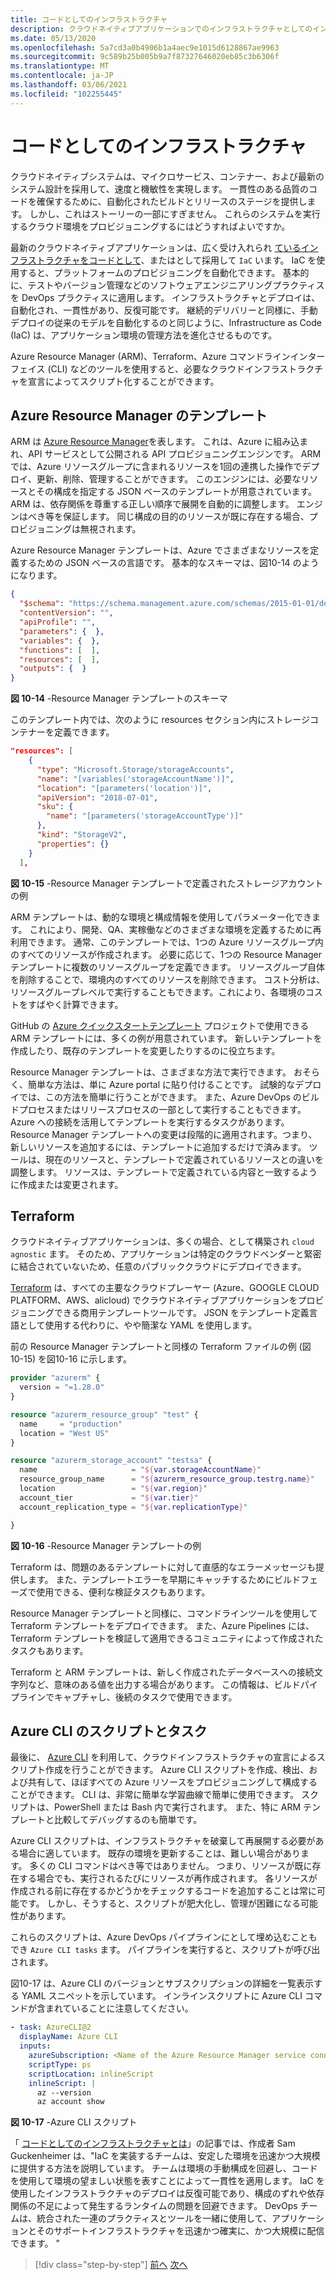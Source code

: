 ```yaml
---
title: コードとしてのインフラストラクチャ
description: クラウドネイティブアプリケーションでのインフラストラクチャとしてのインフラストラクチャの導入 (IaC)
ms.date: 05/13/2020
ms.openlocfilehash: 5a7cd3a0b4906b1a4aec9e1015d6128867ae9963
ms.sourcegitcommit: 9c589b25b005b9a7f87327646020eb85c3b6306f
ms.translationtype: MT
ms.contentlocale: ja-JP
ms.lasthandoff: 03/06/2021
ms.locfileid: "102255445"
---
```

# <a name="infrastructure-as-code"></a>コードとしてのインフラストラクチャ

クラウドネイティブシステムは、マイクロサービス、コンテナー、および最新のシステム設計を採用して、速度と機敏性を実現します。 一貫性のある品質のコードを確保するために、自動化されたビルドとリリースのステージを提供します。 しかし、これはストーリーの一部にすぎません。 これらのシステムを実行するクラウド環境をプロビジョニングするにはどうすればよいですか。

最新のクラウドネイティブアプリケーションは、広く受け入れられ [ているインフラストラクチャをコードとして](/azure/devops/learn/what-is-infrastructure-as-code)、またはとして採用して `IaC` います。  IaC を使用すると、プラットフォームのプロビジョニングを自動化できます。 基本的に、テストやバージョン管理などのソフトウェアエンジニアリングプラクティスを DevOps プラクティスに適用します。 インフラストラクチャとデプロイは、自動化され、一貫性があり、反復可能です。 継続的デリバリーと同様に、手動デプロイの従来のモデルを自動化するのと同じように、Infrastructure as Code (IaC) は、アプリケーション環境の管理方法を進化させるものです。

Azure Resource Manager (ARM)、Terraform、Azure コマンドラインインターフェイス (CLI) などのツールを使用すると、必要なクラウドインフラストラクチャを宣言によってスクリプト化することができます。

## <a name="azure-resource-manager-templates"></a>Azure Resource Manager のテンプレート

ARM は [Azure Resource Manager](/azure/azure-resource-manager/management/overview)を表します。 これは、Azure に組み込まれ、API サービスとして公開される API プロビジョニングエンジンです。 ARM では、Azure リソースグループに含まれるリソースを1回の連携した操作でデプロイ、更新、削除、管理することができます。 このエンジンには、必要なリソースとその構成を指定する JSON ベースのテンプレートが用意されています。 ARM は、依存関係を尊重する正しい順序で展開を自動的に調整します。 エンジンはべき等を保証します。 同じ構成の目的のリソースが既に存在する場合、プロビジョニングは無視されます。

Azure Resource Manager テンプレートは、Azure でさまざまなリソースを定義するための JSON ベースの言語です。 基本的なスキーマは、図10-14 のようになります。

```json
{
  "$schema": "https://schema.management.azure.com/schemas/2015-01-01/deploymentTemplate.json#",
  "contentVersion": "",
  "apiProfile": "",
  "parameters": {  },
  "variables": {  },
  "functions": [  ],
  "resources": [  ],
  "outputs": {  }
}
```

**図 10-14** -Resource Manager テンプレートのスキーマ

このテンプレート内では、次のように resources セクション内にストレージコンテナーを定義できます。

```json
"resources": [
    {
      "type": "Microsoft.Storage/storageAccounts",
      "name": "[variables('storageAccountName')]",
      "location": "[parameters('location')]",
      "apiVersion": "2018-07-01",
      "sku": {
        "name": "[parameters('storageAccountType')]"
      },
      "kind": "StorageV2",
      "properties": {}
    }
  ],
```

**図 10-15** -Resource Manager テンプレートで定義されたストレージアカウントの例

ARM テンプレートは、動的な環境と構成情報を使用してパラメーター化できます。 これにより、開発、QA、実稼働などのさまざまな環境を定義するために再利用できます。 通常、このテンプレートでは、1つの Azure リソースグループ内のすべてのリソースが作成されます。 必要に応じて、1つの Resource Manager テンプレートに複数のリソースグループを定義できます。 リソースグループ自体を削除することで、環境内のすべてのリソースを削除できます。 コスト分析は、リソースグループレベルで実行することもできます。これにより、各環境のコストをすばやく計算できます。

GitHub の [Azure クイックスタートテンプレート](https://github.com/Azure/azure-quickstart-templates) プロジェクトで使用できる ARM テンプレートには、多くの例が用意されています。 新しいテンプレートを作成したり、既存のテンプレートを変更したりするのに役立ちます。

Resource Manager テンプレートは、さまざまな方法で実行できます。 おそらく、簡単な方法は、単に Azure portal に貼り付けることです。 試験的なデプロイでは、この方法を簡単に行うことができます。 また、Azure DevOps のビルドプロセスまたはリリースプロセスの一部として実行することもできます。 Azure への接続を活用してテンプレートを実行するタスクがあります。 Resource Manager テンプレートへの変更は段階的に適用されます。つまり、新しいリソースを追加するには、テンプレートに追加するだけで済みます。 ツールは、現在のリソースと、テンプレートで定義されているリソースとの違いを調整します。 リソースは、テンプレートで定義されている内容と一致するように作成または変更されます。  

## <a name="terraform"></a>Terraform

クラウドネイティブアプリケーションは、多くの場合、として構築され `cloud agnostic` ます。 そのため、アプリケーションは特定のクラウドベンダーと緊密に結合されていないため、任意のパブリッククラウドにデプロイできます。

[Terraform](https://www.terraform.io/) は、すべての主要なクラウドプレーヤー (Azure、GOOGLE CLOUD PLATFORM、AWS、alicloud) でクラウドネイティブアプリケーションをプロビジョニングできる商用テンプレートツールです。 JSON をテンプレート定義言語として使用する代わりに、やや簡潔な YAML を使用します。

前の Resource Manager テンプレートと同様の Terraform ファイルの例 (図 10-15) を図10-16 に示します。

```terraform
provider "azurerm" {
  version = "=1.28.0"
}

resource "azurerm_resource_group" "test" {
  name     = "production"
  location = "West US"
}

resource "azurerm_storage_account" "testsa" {
  name                     = "${var.storageAccountName}"
  resource_group_name      = "${azurerm_resource_group.testrg.name}"
  location                 = "${var.region}"
  account_tier             = "${var.tier}"
  account_replication_type = "${var.replicationType}"

}
```

**図 10-16** -Resource Manager テンプレートの例

Terraform は、問題のあるテンプレートに対して直感的なエラーメッセージも提供します。 また、テンプレートエラーを早期にキャッチするためにビルドフェーズで使用できる、便利な検証タスクもあります。

Resource Manager テンプレートと同様に、コマンドラインツールを使用して Terraform テンプレートをデプロイできます。 また、Azure Pipelines には、Terraform テンプレートを検証して適用できるコミュニティによって作成されたタスクもあります。

Terraform と ARM テンプレートは、新しく作成されたデータベースへの接続文字列など、意味のある値を出力する場合があります。 この情報は、ビルドパイプラインでキャプチャし、後続のタスクで使用できます。

## <a name="azure-cli-scripts-and-tasks"></a>Azure CLI のスクリプトとタスク

最後に、 [Azure CLI](/cli/azure/) を利用して、クラウドインフラストラクチャの宣言によるスクリプト作成を行うことができます。 Azure CLI スクリプトを作成、検出、および共有して、ほぼすべての Azure リソースをプロビジョニングして構成することができます。 CLI は、非常に簡単な学習曲線で簡単に使用できます。 スクリプトは、PowerShell または Bash 内で実行されます。 また、特に ARM テンプレートと比較してデバッグするのも簡単です。

Azure CLI スクリプトは、インフラストラクチャを破棄して再展開する必要がある場合に適しています。 既存の環境を更新することは、難しい場合があります。 多くの CLI コマンドはべき等ではありません。 つまり、リソースが既に存在する場合でも、実行されるたびにリソースが再作成されます。 各リソースが作成される前に存在するかどうかをチェックするコードを追加することは常に可能です。 しかし、そうすると、スクリプトが肥大化し、管理が困難になる可能性があります。

これらのスクリプトは、Azure DevOps パイプラインにとして埋め込むこともでき `Azure CLI tasks` ます。 パイプラインを実行すると、スクリプトが呼び出されます。

図10-17 は、Azure CLI のバージョンとサブスクリプションの詳細を一覧表示する YAML スニペットを示しています。 インラインスクリプトに Azure CLI コマンドが含まれていることに注意してください。

```yaml
- task: AzureCLI@2
  displayName: Azure CLI
  inputs:
    azureSubscription: <Name of the Azure Resource Manager service connection>
    scriptType: ps
    scriptLocation: inlineScript
    inlineScript: |
      az --version
      az account show
```

**図 10-17** -Azure CLI スクリプト

「 [コードとしてのインフラストラクチャとは](/azure/devops/learn/what-is-infrastructure-as-code)」の記事では、作成者 Sam Guckenheimer は、"IaC を実装するチームは、安定した環境を迅速かつ大規模に提供する方法を説明しています。 チームは環境の手動構成を回避し、コードを使用して環境の望ましい状態を表すことによって一貫性を適用します。 IaC を使用したインフラストラクチャのデプロイは反復可能であり、構成のずれや依存関係の不足によって発生するランタイムの問題を回避できます。 DevOps チームは、統合された一連のプラクティスとツールを一緒に使用して、アプリケーションとそのサポートインフラストラクチャを迅速かつ確実に、かつ大規模に配信できます。 "

>[!div class="step-by-step"]
>[前へ](feature-flags.md)
>[次へ](application-bundles.md)
